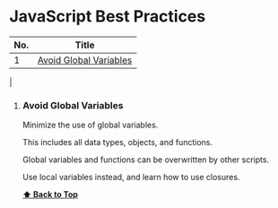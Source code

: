 # JavaScript Best Practices


| No. | Title                                                                                                                                                         |
| --- | ----------------------------------------------------------------------------------------------------------------------------------------------------------------- |
| 1   | [Avoid Global Variables](#avoid-global-variables)                                         |
|

1. ### Avoid Global Variables

    Minimize the use of global variables.

    This includes all data types, objects, and functions.

    Global variables and functions can be overwritten by other scripts.

    Use local variables instead, and learn how to use closures.


      **[⬆ Back to Top](#table-of-contents)**
